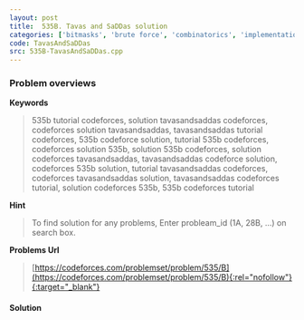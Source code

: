 ```yaml
---
layout: post
title:  535B. Tavas and SaDDas solution
categories: ['bitmasks', 'brute force', 'combinatorics', 'implementation']
code: TavasAndSaDDas
src: 535B-TavasAndSaDDas.cpp
---
```

### **Problem overviews**

**Keywords**
> 535b tutorial codeforces, solution tavasandsaddas codeforces, codeforces solution tavasandsaddas, tavasandsaddas tutorial codeforces, 535b codeforce solution, tutorial 535b codeforces, codeforces solution 535b, solution 535b codeforces, solution codeforces tavasandsaddas, tavasandsaddas codeforce solution, codeforces 535b solution, tutorial tavasandsaddas codeforces, codeforces tavasandsaddas solution, tavasandsaddas codeforces tutorial, solution codeforces 535b, 535b codeforces tutorial

**Hint**
> To find solution for any problems, Enter probleam_id (1A, 28B, ...) on search box. 

**Problems Url**
> [https://codeforces.com/problemset/problem/535/B](https://codeforces.com/problemset/problem/535/B){:rel="nofollow"}{:target="_blank"}

#### **Solution**



